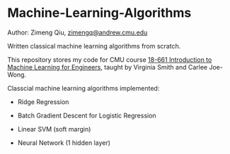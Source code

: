 # Machine-Learning-Algorithms

Author: Zimeng Qiu, zimengq@andrew.cmu.edu

Written classical machine learning algorithms from scratch.

This repository stores my code for CMU course [18-661 Introduction to Machine Learning for Engineers](https://18661.github.io), taught by Virginia Smith and Carlee Joe-Wong.

Classcial machine learning algorithms implemented:

- Ridge Regression

- Batch Gradient Descent for Logistic Regression

- Linear SVM (soft margin)

- Neural Network (1 hidden layer)
